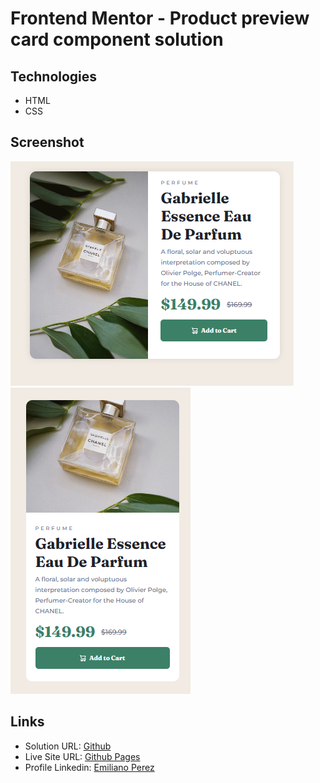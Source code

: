 # Frontend Mentor - Product preview card component solution

## Technologies

- HTML
- CSS

## Screenshot

![Screenshot](./screenshots/screen1.png)
![Screenshot](./screenshots/screen2.png)

## Links

- Solution URL: [Github](https://github.com/emiperez997/product_preview_component)
- Live Site URL: [Github Pages](https://emiperez997.github.io/product_preview_component)
- Profile Linkedin: [Emiliano Perez](https://www.linkedin.com/in/emiliano-perez/)
